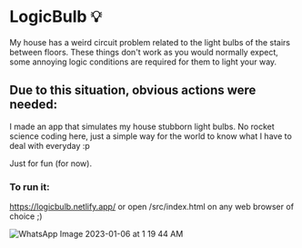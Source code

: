 # LogicBulb 💡

My house has a weird circuit problem related to the light bulbs of the stairs between floors. 
These things don't work as you would normally expect, some annoying logic conditions are required for them to light your way. 

## Due to this situation, obvious actions were needed:

I made an app that simulates my house stubborn light bulbs.
No rocket science coding here, just a simple way for the world to know what I have to deal with everyday :p

Just for fun (for now).

### To run it:

https://logicbulb.netlify.app/ or open /src/index.html on any web browser of choice ;)

![WhatsApp Image 2023-01-06 at 1 19 44 AM](https://user-images.githubusercontent.com/85968522/210942296-6dee7b27-055a-43d9-8f3b-c17dccbbdce9.jpeg)
